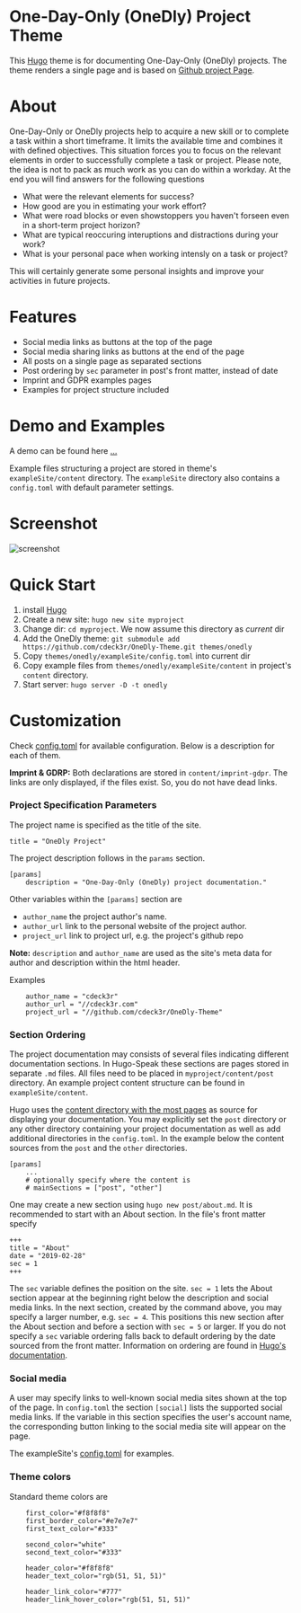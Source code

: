 # One-Day-Only (OneDly) Project Theme

This [Hugo](http://gohugo.io) theme is for documenting One-Day-Only (OneDly) projects. The theme renders a single page and is based on [Github project Page](https://themes.gohugo.io/github-project-landing-page/).

# About 

One-Day-Only or OneDly projects help to acquire a new skill or to complete a task within a short timeframe. It limits the available time and combines it with defined objectives. This situation forces you to focus on the relevant elements in order to successfully complete a task or project. Please note, the idea is not to pack as much work as you can do within a workday. At the end you will find answers for the following questions 

* What were the relevant elements for success?
* How good are you in estimating your work effort?
* What were road blocks or even showstoppers you haven't forseen even in a short-term project horizon?
* What are typical reoccuring interuptions and distractions during your work?
* What is your personal pace when working intensly on a task or project?

This will certainly generate some personal insights and improve your activities in future projects.

# Features

* Social media links as buttons at the top of the page
* Social media sharing links as buttons at the end of the page
* All posts on a single page as separated sections
* Post ordering by `sec` parameter in post's front matter, instead of date
* Imprint and GDPR examples pages 
* Examples for project structure included

# Demo and Examples

A demo can be found here [...](https://github.com/cdeck3r/OneDly-Theme)

Example files structuring a project are stored in theme's `exampleSite/content` directory. The `exampleSite` directory also contains a `config.toml` with default parameter settings.

# Screenshot

![screenshot](https://github.com/cdeck3r/OneDly-Theme/blob/master/images/screenshot.png)

# Quick Start

1. install [Hugo](http://gohugo.io) 
1. Create a new site: `hugo new site myproject`
1. Change dir: `cd myproject`. We now assume this directory as _current_ dir
1. Add the OneDly theme: `git submodule add https://github.com/cdeck3r/OneDly-Theme.git themes/onedly`
1. Copy `themes/onedly/exampleSite/config.toml` into current dir 
1. Copy example files from `themes/onedly/exampleSite/content` in project's `content` directory.
1. Start server: `hugo server -D -t onedly` 

# Customization

Check [config.toml](https://github.com/cdeck3r/OneDly-Theme/blob/master/exampleSite/config.toml) for available configuration. Below is a description for each of them.

**Imprint & GDRP:** Both declarations are stored in `content/imprint-gdpr`. The links are only displayed, if the files exist. So, you do not have dead links.

### Project Specification Parameters

The project name is specified as the title of the site.
```
title = "OneDly Project"
```

The project description follows in the `params` section.
```
[params]
    description = "One-Day-Only (OneDly) project documentation."
```

Other variables within the `[params]` section are 

* `author_name` the project author's name.
* `author_url` link to the personal website of the project author.
* `project_url` link to project url, e.g. the project's github repo 

**Note:** `description` and `author_name` are used as the site's meta data for author and description within the html header.

Examples

```
    author_name = "cdeck3r"
    author_url = "//cdeck3r.com"
    project_url = "//github.com/cdeck3r/OneDly-Theme"
```

### Section Ordering

The project documentation may consists of several files indicating different documentation sections. In Hugo-Speak these sections are pages stored in separate `.md` files. All files need to be placed in `myproject/content/post` directory. An example project content structure can be found in `exampleSite/content`. 

Hugo uses the [content directory with the most pages](https://gohugo.io/functions/where/#mainsections) as source for displaying your documentation. You may explicitly set the `post` directory or any other directory containing your project documentation as well as add additional directories in the `config.toml`. In the example below the content sources from the `post` and the `other` directories.

```
[params]
    ...
    # optionally specify where the content is
    # mainSections = ["post", "other"] 
```

One may create a new section using `hugo new post/about.md`. It is recommended to start with an About section. In the file's front matter specify 

```
+++
title = "About"
date = "2019-02-28"
sec = 1
+++
```

The `sec` variable defines the position on the site. `sec = 1` lets the About section appear at the beginning right below the description and social media links. In the next section, created by the command above, you may specify a larger number, e.g. `sec = 4`. This positions this new section after the About section and before a section with `sec = 5` or larger. If you do not specify a `sec` variable ordering falls back to default ordering by the date sourced from the front matter. Information on ordering are found in [Hugo's documentation](https://gohugo.io/templates/lists/#default-weight-date-linktitle-filepath).


### Social media

A user may specify links to well-known social media sites shown at the top of the page. In `config.toml` the section `[social]` lists the supported social media links. If the variable in this section specifies the user's account name, the corresponding button linking to the social media site will appear on the page.

The exampleSite's [config.toml](https://github.com/cdeck3r/OneDly-Theme/blob/master/exampleSite/config.toml) for examples.

### Theme colors

Standard theme colors are 

```    
    first_color="#f8f8f8"
    first_border_color="#e7e7e7"
    first_text_color="#333"

    second_color="white"
    second_text_color="#333"

    header_color="#f8f8f8"
    header_text_color="rgb(51, 51, 51)"

    header_link_color="#777"
    header_link_hover_color="rgb(51, 51, 51)"

```

